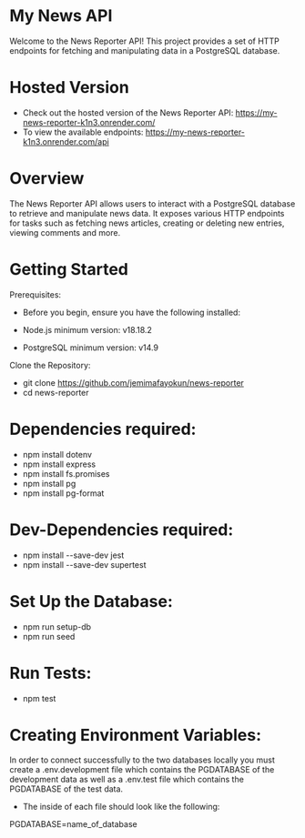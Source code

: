 # My News API

Welcome to the News Reporter API! This project provides a set of HTTP endpoints for fetching and manipulating data in a PostgreSQL database.

# Hosted Version

- Check out the hosted version of the News Reporter API: https://my-news-reporter-k1n3.onrender.com/
- To view the available endpoints: https://my-news-reporter-k1n3.onrender.com/api

# Overview

The News Reporter API allows users to interact with a PostgreSQL database to retrieve and manipulate news data. It exposes various HTTP endpoints for tasks such as fetching news articles, creating or deleting new entries, viewing comments and more.

# Getting Started

Prerequisites:

- Before you begin, ensure you have the following installed:

- Node.js minimum version: v18.18.2
- PostgreSQL minimum version: v14.9

Clone the Repository:

- git clone https://github.com/jemimafayokun/news-reporter
- cd news-reporter

# Dependencies required:

- npm install dotenv
- npm install express
- npm install fs.promises
- npm install pg
- npm install pg-format

# Dev-Dependencies required:

- npm install --save-dev jest
- npm install --save-dev supertest

# Set Up the Database:

- npm run setup-db
- npm run seed

# Run Tests:

- npm test

# Creating Environment Variables:

In order to connect successfully to the two databases locally you must create a .env.development file which contains the PGDATABASE of the development data as well as a .env.test file which contains the PGDATABASE of the test data.

- The inside of each file should look like the following:

PGDATABASE=name_of_database
